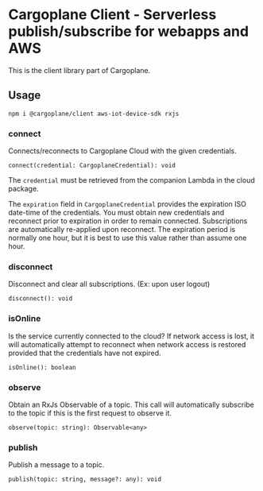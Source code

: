 # Cargoplane Client - Serverless publish/subscribe for webapps and AWS

This is the client library part of Cargoplane.

## Usage

`npm i @cargoplane/client aws-iot-device-sdk rxjs`

### connect 

Connects/reconnects to Cargoplane Cloud with the given credentials.

```
connect(credential: CargoplaneCredential): void
```

The `credential` must be retrieved from the companion Lambda in the cloud package.

The `expiration` field in `CargoplaneCredential` provides the expiration ISO date-time of the credentials.
You must obtain new credentials and reconnect prior to expiration in order to remain connected. Subscriptions
are automatically re-applied upon reconnect. The expiration period is normally one hour, but it is best to use
this value rather than assume one hour.

### disconnect 

Disconnect and clear all subscriptions. (Ex: upon user logout)

```
disconnect(): void 
```
### isOnline

Is the service currently connected to the cloud?
If network access is lost, it will automatically attempt to reconnect when network access is
restored provided that the credentials have not expired.

    isOnline(): boolean

### observe

Obtain an RxJs Observable of a topic.
This call will automatically subscribe to the topic if this is the first request to observe it.

```
observe(topic: string): Observable<any>
```

### publish 

Publish a message to a topic.

```
publish(topic: string, message?: any): void 
```
